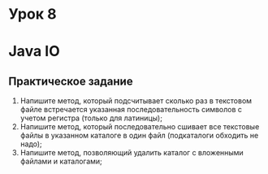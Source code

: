 # Урок 8 
# Java IO

## Практическое задание
1.	Напишите метод, который подсчитывает сколько раз в текстовом файле встречается указанная последовательность символов с учетом регистра (только для латиницы);
2.	Напишите метод, который последовательно сшивает все текстовые файлы в указанном каталоге в один файл (подкаталоги обходить не надо);
3.	Напишите метод, позволяющий удалить каталог с вложенными файлами и каталогами;